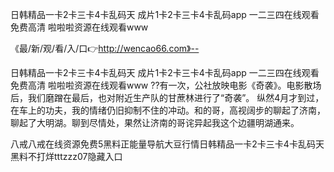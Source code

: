 日韩精品一卡2卡三卡4卡乱码天
成片1卡2卡三卡4卡乱码app
一二三四在线观看免费高清
啦啦啦资源在线观看www


《最/新/观/看/入/口👉http://wencao66.com》--

日韩精品一卡2卡三卡4卡乱码天
成片1卡2卡三卡4卡乱码app
一二三四在线观看免费高清
啦啦啦资源在线观看www
??有一次，公社放映电影《奇袭》。电影散场后，我们磨蹭在最后，也对附近生产队的甘蔗林进行了“奇袭”。
纵然4月才到过，在车上的功夫，我的情绪仍旧抑制不住的冲动。和的哥，高视阔步的聊起了济南，聊起了大明湖。聊到尽情处，果然让济南的哥诧异起我这个边疆明湖通来。





八戒八戒在线资源免费5黑料正能量导航大豆行情日韩精品一卡2卡三卡4卡乱码天黑料不打烊tttzzz07隐藏入口
